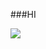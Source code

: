 ###HI

![](http://github-profile-summary-cards.vercel.app/api/cards/repos-per-language?username=albertcsipak&theme=dark)
